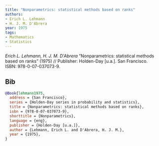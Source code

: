 ```yaml
---
title: "Nonparametrics: statistical methods based on ranks"
authors:
- Erich L. Lehmann
- H. J. M. D'Abrera
year: 1975
tags:
- Mathematics
- Statistics
---
```


<i>Erich L. Lehmann, H. J. M. D'Abrera</i> <span title="">“Nonparametrics: statistical methods based on ranks”</span> (1975) // Publisher: Holden-Day [u.a.]. San Francisco. ISBN:&nbsp;978-0-07-037073-9.

## Bib

```bib
@Book{lehmann1975,
  address = {San Francisco},
  series = {Holden-Day series in probability and statistics},
  title = {Nonparametrics: statistical methods based on ranks},
  isbn = {978-0-07-037073-9},
  shorttitle = {Nonparametrics},
  language = {eng},
  publisher = {Holden-Day [u.a.]},
  author = {Lehmann, Erich L. and D'Abrera, H. J. M.},
  year = {1975},
}
```
